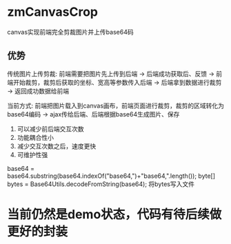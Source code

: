 # zmCanvasCrop
canvas实现前端完全剪裁图片并上传base64码

## 优势
  传统图片上传剪裁:
    前端需要把图片先上传到后端 -> 后端成功获取后、反馈 -> 前端开始裁剪，裁剪后获取的坐标、宽高等参数传入后端
     -> 后端拿到数据进行裁剪 -> 返回成功数据给前端

  当前方式:
    前端把图片载入到canvas画布，前端页面进行裁剪，裁剪的区域转化为base64编码 -> ajax传给后端、后端根据base64生成图片、保存

  1. 可以减少前后端交互次数
  1. 功能耦合性小
  1. 减少交互次数之后，速度更快
  1. 可维护性强
  
  
  base64 = base64.substring(base64.indexOf("base64,")+"base64,".length());
  byte[] bytes = Base64Utils.decodeFromString(base64);
  将bytes写入文件

# 当前仍然是demo状态，代码有待后续做更好的封装

